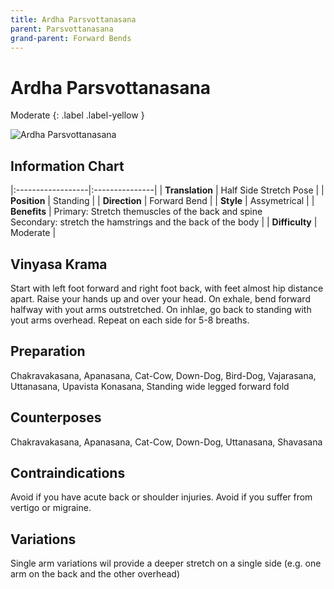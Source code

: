 ```yaml
---
title: Ardha Parsvottanasana
parent: Parsvottanasana
grand-parent: Forward Bends
---
```


# Ardha Parsvottanasana
Moderate
{: .label .label-yellow }

![Ardha Parsvottanasana](/yoga/assets/images/fb/ardha-parsvottanasana.png)
## Information Chart

|:------------------|:---------------|
| **Translation**       |  Half Side Stretch Pose  |
| **Position**          |  Standing  |
| **Direction**         |  Forward Bend   |
| **Style**    |  Assymetrical   |
| **Benefits** | Primary: Stretch themuscles of the back and spine <br> Secondary: stretch the hamstrings and the back of the body   |
| **Difficulty**  |  Moderate                              | 


## Vinyasa Krama 
Start with left foot forward and right foot back, with feet almost hip distance apart. Raise your hands up and over your head. On exhale, bend forward halfway with yout arms outstretched. On inhlae, go back to standing with yout arms overhead. Repeat on each side for 5-8 breaths. 

## Preparation 
Chakravakasana, Apanasana, Cat-Cow, Down-Dog, Bird-Dog, Vajarasana, Uttanasana, Upavista Konasana, Standing wide legged forward fold

## Counterposes
Chakravakasana, Apanasana, Cat-Cow, Down-Dog, Uttanasana, Shavasana

## Contraindications
Avoid if you have acute back or shoulder injuries. Avoid if you suffer from vertigo or migraine. 

## Variations
Single arm variations wil provide a deeper stretch on a single side (e.g. one arm on the back and the other overhead)